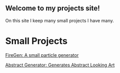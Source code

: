 ## Welcome to my projects site!
On this site I keep many small projects I have many. 
# Small Projects
[FireGen: A small particle generator](https://ultraguy.github.io/FireGen/)

[Abstract Generator: Generates Abstract Looking Art](https://ultraguy.github.io/AbstractGenerator/)

